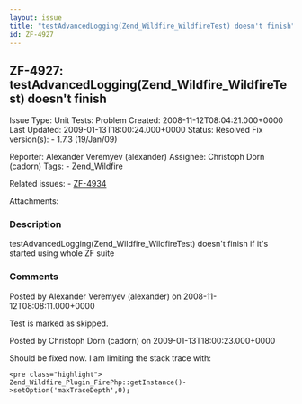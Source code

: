 ```yaml
---
layout: issue
title: "testAdvancedLogging(Zend_Wildfire_WildfireTest) doesn't finish"
id: ZF-4927
---
```


ZF-4927: testAdvancedLogging(Zend\_Wildfire\_WildfireTest) doesn't finish
-------------------------------------------------------------------------

 Issue Type: Unit Tests: Problem Created: 2008-11-12T08:04:21.000+0000 Last Updated: 2009-01-13T18:00:24.000+0000 Status: Resolved Fix version(s): - 1.7.3 (19/Jan/09)
 
 Reporter:  Alexander Veremyev (alexander)  Assignee:  Christoph Dorn (cadorn)  Tags: - Zend\_Wildfire
 
 Related issues: - [ZF-4934](/issues/browse/ZF-4934)
 
 Attachments: 
### Description

testAdvancedLogging(Zend\_Wildfire\_WildfireTest) doesn't finish if it's started using whole ZF suite

 

 

### Comments

Posted by Alexander Veremyev (alexander) on 2008-11-12T08:08:11.000+0000

Test is marked as skipped.

 

 

Posted by Christoph Dorn (cadorn) on 2009-01-13T18:00:23.000+0000

Should be fixed now. I am limiting the stack trace with:

 
    <pre class="highlight">
    Zend_Wildfire_Plugin_FirePhp::getInstance()->setOption('maxTraceDepth',0);


 

 